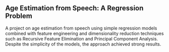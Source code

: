 ## Age Estimation from Speech: A Regression Problem

A project on age estimation from speech using simple regression models combined with feature engineering and dimensionality reduction techniques such as Recursive Feature Elimination and Principal Component Analysis. Despite the simplicity of the models, the approach achieved strong results.
